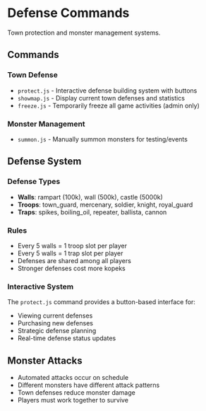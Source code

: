 
# Defense Commands

Town protection and monster management systems.

## Commands

### Town Defense
- `protect.js` - Interactive defense building system with buttons
- `showmap.js` - Display current town defenses and statistics
- `freeze.js` - Temporarily freeze all game activities (admin only)

### Monster Management
- `summon.js` - Manually summon monsters for testing/events

## Defense System

### Defense Types
- **Walls**: rampart (100k), wall (500k), castle (5000k)
- **Troops**: town_guard, mercenary, soldier, knight, royal_guard
- **Traps**: spikes, boiling_oil, repeater, ballista, cannon

### Rules
- Every 5 walls = 1 troop slot per player
- Every 5 walls = 1 trap slot per player
- Defenses are shared among all players
- Stronger defenses cost more kopeks

### Interactive System
The `protect.js` command provides a button-based interface for:
- Viewing current defenses
- Purchasing new defenses
- Strategic defense planning
- Real-time defense status updates

## Monster Attacks
- Automated attacks occur on schedule
- Different monsters have different attack patterns
- Town defenses reduce monster damage
- Players must work together to survive
